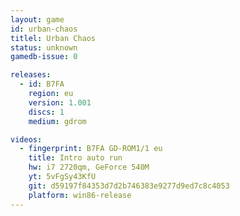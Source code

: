 ```yaml
---
layout: game
id: urban-chaos
titlel: Urban Chaos
status: unknown
gamedb-issue: 0

releases:
  - id: B7FA
    region: eu
    version: 1.001
    discs: 1
    medium: gdrom

videos:
  - fingerprint: B7FA GD-ROM1/1 eu
    title: Intro auto run
    hw: i7 2720qm, GeForce 540M
    yt: 5vFgSy43KfU
    git: d59197f84353d7d2b746383e9277d9ed7c8c4053
    platform: win86-release
---
```

